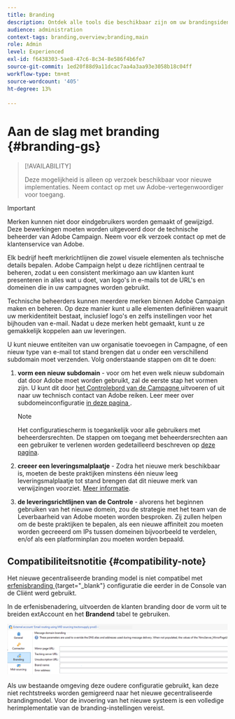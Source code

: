 ```yaml
---
title: Branding
description: Ontdek alle tools die beschikbaar zijn om uw brandingsidentiteiten te beheren
audience: administration
context-tags: branding,overview;branding,main
role: Admin
level: Experienced
exl-id: f6438303-5ae8-47c6-8c34-8e586f4b6fe7
source-git-commit: 1ed20f88d9a11dcac7aa4a3aa93e3058b18c04ff
workflow-type: tm+mt
source-wordcount: '405'
ht-degree: 13%

---
```


# Aan de slag met branding {#branding-gs}

>[!AVAILABILITY]
>
>Deze mogelijkheid is alleen op verzoek beschikbaar voor nieuwe implementaties. Neem contact op met uw Adobe-vertegenwoordiger voor toegang.


>[!IMPORTANT]
>
>Merken kunnen niet door eindgebruikers worden gemaakt of gewijzigd. Deze bewerkingen moeten worden uitgevoerd door de technische beheerder van Adobe Campaign. Neem voor elk verzoek contact op met de klantenservice van Adobe.

Elk bedrijf heeft merkrichtlijnen die zowel visuele elementen als technische details bepalen. Adobe Campaign helpt u deze richtlijnen centraal te beheren, zodat u een consistent merkimago aan uw klanten kunt presenteren in alles wat u doet, van logo&#39;s in e-mails tot de URL&#39;s en domeinen die in uw campagnes worden gebruikt.

Technische beheerders kunnen meerdere merken binnen Adobe Campaign maken en beheren. Op deze manier kunt u alle elementen definiëren waaruit uw merkidentiteit bestaat, inclusief logo&#39;s en zelfs instellingen voor het bijhouden van e-mail. Nadat u deze merken hebt gemaakt, kunt u ze gemakkelijk koppelen aan uw leveringen.

U kunt nieuwe entiteiten van uw organisatie toevoegen in Campagne, of een nieuw type van e-mail tot stand brengen dat u onder een verschillend subdomain moet verzenden. Volg onderstaande stappen om dit te doen:

1. **vorm een nieuw subdomain** - voor om het even welk nieuw subdomain dat door Adobe moet worden gebruikt, zal de eerste stap het vormen zijn. U kunt dit door [ het Controlebord van de Campagne ](https://experienceleague.adobe.com/docs/control-panel/using/subdomains-and-certificates/subdomains-branding.html?lang=nl) uitvoeren of uit naar uw technisch contact van Adobe reiken. Leer meer over subdomeinconfiguratie [ in deze pagina ](https://experienceleague.adobe.com/en/docs/deliverability-learn/deliverability-best-practice-guide/additional-resources/campaign/ac-domain-name-setup).

   >[!NOTE]
   >
   >Het configuratiescherm is toegankelijk voor alle gebruikers met beheerdersrechten. De stappen om toegang met beheerdersrechten aan een gebruiker te verlenen worden gedetailleerd beschreven op [deze pagina](https://experienceleague.adobe.com/docs/control-panel/using/discover-control-panel/managing-permissions.html?lang=nl#discover-control-panel).

1. **creeer een leveringsmalplaatje** - Zodra het nieuwe merk beschikbaar is, moeten de beste praktijken minstens één nieuw leeg leveringsmalplaatje tot stand brengen dat dit nieuwe merk van verwijzingen voorziet. [Meer informatie](branding-assign.md).

1. **de leveringsrichtlijnen van de Controle** - alvorens het beginnen gebruiken van het nieuwe domein, zou de strategie met het team van de Leverbaarheid van Adobe moeten worden besproken. Zij zullen helpen om de beste praktijken te bepalen, als een nieuwe affiniteit zou moeten worden gecreeerd om IPs tussen domeinen bijvoorbeeld te verdelen, en/of als een platforminplan zou moeten worden bepaald.

## Compatibiliteitsnotitie {#compatibility-note}

Het nieuwe gecentraliseerde branding model is niet compatibel met [ erfenisbranding ](https://experienceleague.adobe.com/docs/campaign-classic/using/transactional-messaging/configure-transactional-messaging/additional-configurations.htmml#configuring-multibranding){target="_blank"} configuratie die eerder in de Console van de Cliënt werd gebruikt.

In de erfenisbenadering, uitvoerden de klanten branding door de vorm uit te breiden extAccount en het **Brandend** tabel te gebruiken.

![](assets/branding-legacy.png)

Als uw bestaande omgeving deze oudere configuratie gebruikt, kan deze niet rechtstreeks worden gemigreerd naar het nieuwe gecentraliseerde brandingmodel. Voor de invoering van het nieuwe systeem is een volledige herimplementatie van de branding-instellingen vereist.